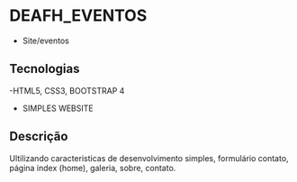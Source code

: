 # DEAFH_EVENTOS
- Site/eventos

## Tecnologias
-HTML5, CSS3, BOOTSTRAP 4

-  SIMPLES WEBSITE 


## Descrição

Ultilizando caracteristicas de desenvolvimento simples, formulário contato, página index (home), galeria, sobre, contato.
